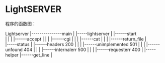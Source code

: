 # LightSERVER
程序的函数图：

Lightserver
	|---------------main
	|
	|-----lightserver
	|	|------start  
	|	|
	|	|------accept 
	|	|
	|	|------cgi 
	|	|
	|	|------cat
	|	|
	|	|------return_file
	|		
	|-----status
	|	|------headers  200
	|	|
	|	|------unimplemented 501
	|	|
	|	|------unfound 404
	|       |
	|	|------internalerr 500
	|	|
	|	|------requesterr 400
	|
	|-----helper
		|------get_line
		|
